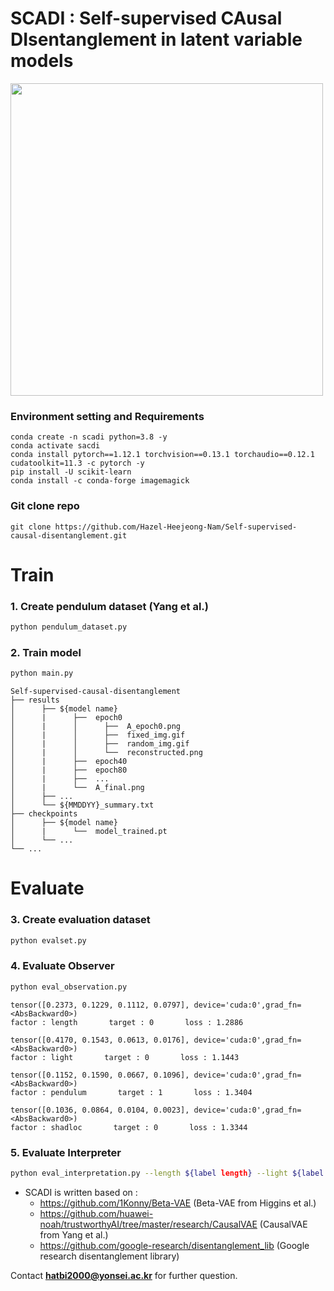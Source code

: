 # SCADI : Self-supervised CAusal DIsentanglement in latent variable models

<img src="https://github.com/Hazel-Heejeong-Nam/Self-supervised-causal-disentanglement/assets/100391059/93560b8b-6556-4ed9-9919-e11a6758fcb0"  width="500">

### Environment setting and Requirements

```
conda create -n scadi python=3.8 -y
conda activate sacdi
conda install pytorch==1.12.1 torchvision==0.13.1 torchaudio==0.12.1 cudatoolkit=11.3 -c pytorch -y
pip install -U scikit-learn
conda install -c conda-forge imagemagick
```

### Git clone repo

```
git clone https://github.com/Hazel-Heejeong-Nam/Self-supervised-causal-disentanglement.git
```

# Train

### 1. Create pendulum dataset (Yang et al.)
``` bash
python pendulum_dataset.py
```
### 2. Train model
``` bash
python main.py
```
```
Self-supervised-causal-disentanglement
├── results
│      ├── ${model name}
│      |      ├──  epoch0
│      |      │      ├──  A_epoch0.png
│      |      │      ├──  fixed_img.gif
│      |      │      ├──  random_img.gif
│      |      │      └──  reconstructed.png
│      |      ├──  epoch40
│      |      ├──  epoch80
│      |      ├──  ...
│      |      └──  A_final.png
│      ├── ...
│      └── ${MMDDYY}_summary.txt
├── checkpoints
│      ├── ${model name}
│      |      └──  model_trained.pt
│      └── ...
└── ...

```

# Evaluate

### 3. Create evaluation dataset
``` bash
python evalset.py
```

### 4. Evaluate Observer
``` bash
python eval_observation.py
```
```
tensor([0.2373, 0.1229, 0.1112, 0.0797], device='cuda:0',grad_fn=<AbsBackward0>)
factor : length       target : 0       loss : 1.2886 

tensor([0.4170, 0.1543, 0.0613, 0.0176], device='cuda:0',grad_fn=<AbsBackward0>)
factor : light       target : 0       loss : 1.1443 

tensor([0.1152, 0.1590, 0.0667, 0.1096], device='cuda:0',grad_fn=<AbsBackward0>)
factor : pendulum       target : 1       loss : 1.3404 

tensor([0.1036, 0.0864, 0.0104, 0.0023], device='cuda:0',grad_fn=<AbsBackward0>)
factor : shadloc       target : 0       loss : 1.3344 
```

### 5. Evaluate Interpreter
``` bash
python eval_interpretation.py --length ${label length} --light ${label light} --pendulum ${label pendulum} --loc ${label loc} --checkpoint ${checkpoint dir}
```



- SCADI is written based on :
  - <https://github.com/1Konny/Beta-VAE> (Beta-VAE from Higgins et al.)
  - <https://github.com/huawei-noah/trustworthyAI/tree/master/research/CausalVAE> (CausalVAE from Yang et al.)
  - <https://github.com/google-research/disentanglement_lib> (Google research disentanglement library)

Contact **hatbi2000@yonsei.ac.kr** for further question. 
